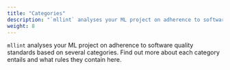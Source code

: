 ```yaml
---
title: "Categories"
description: "`mllint` analyses your ML project on adherence to software quality standards based on several categories. Find out more about each category entails and what rules they contain here."
weight: 8
---
```


`mllint` analyses your ML project on adherence to software quality standards based on several categories. Find out more about each category entails and what rules they contain here.
